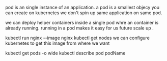 

pod is an single instance of an application. a pod is a smallest objecy you can create on kubernetes
we don't spin up same application on same pod.

we can deploy helper containers inside a single pod whre an container is already running.
running in a pod makes it easy for us future scale up . 

kubectl run nginx --image nginx
kubectl get nodes
we can configure kubernetes to get this image from where we want 

kubectl get pods -o wide
kubectl describe pod podName
